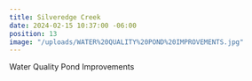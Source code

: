 ```yaml
---
title: Silveredge Creek
date: 2024-02-15 10:37:00 -06:00
position: 13
image: "/uploads/WATER%20QUALITY%20POND%20IMPROVEMENTS.jpg"
---
```


Water Quality Pond Improvements